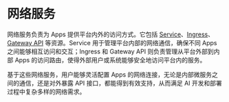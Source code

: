 # 网络服务

网络服务负责为 Apps 提供平台内外的访问方式。它包括 [Service](./service.md)、[Ingress](./ingress.md)、[Gateway API](./gateway-api.md) 等资源。Service 用于管理平台内部的网络通信，确保不同 Apps 之间能够相互访问和交互；Ingress 和 Gateway API 则负责管理从平台外部到内部 Apps 的访问路由，使得外部用户或系统能够安全地访问平台内的服务。

基于这些网络服务，用户能够灵活配置 Apps 的网络连接，无论是内部微服务之间的通信，还是对外暴露 API 接口，都能得到有效支持，从而满足 AI 开发和部署过程中复杂多样的网络需求。
